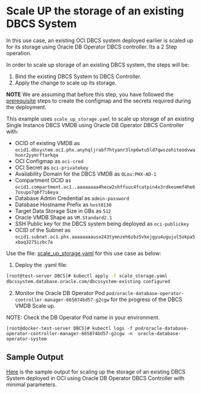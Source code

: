 # Scale UP the storage of an existing DBCS System

In this use case, an existing OCI DBCS system deployed earlier is scaled up for its storage using Oracle DB Operator DBCS controller. Its a 2 Step operation.

In order to scale up storage of an existing DBCS system, the steps will be:

1. Bind the existing DBCS System to DBCS Controller.
2. Apply the change to scale up its storage.

**NOTE** We are assuming that before this step, you have followed the [prerequisite](./../README.md#prerequsites-to-deploy-a-dbcs-system-using-oracle-db-operator-dbcs-controller) steps to create the configmap and the secrets required during the deployment.

This example uses `scale_up_storage.yaml` to scale up storage of an existing Single Instance DBCS VMDB using Oracle DB Operator DBCS Controller with:

- OCID of existing VMDB as `ocid1.dbsystem.oc1.phx.anyhqljrabf7htyanr3lnp6wtu5ld7qwszohiteodvwahonr2yymrftarkqa`
- OCI Configmap as `oci-cred`  
- OCI Secret as `oci-privatekey`  
- Availability Domain for the DBCS VMDB as `OLou:PHX-AD-1`  
- Compartment OCID as `ocid1.compartment.oc1..aaaaaaaa4hecw2shffuuc4fcatpin4x3rdkesmmf4he67osupo7g6f7i6eya`  
- Database Admin Credential as `admin-password`  
- Database Hostname Prefix as `host0130`  
- Target Data Storage Size in GBs as `512`
- Oracle VMDB Shape as `VM.Standard2.1`  
- SSH Public key for the DBCS system being deployed as `oci-publickey`  
- OCID of the Subnet as `ocid1.subnet.oc1.phx.aaaaaaaauso243tymnzeh6zbz5vkejgyu4ugujul5okpa5xbaq3275izbc7a`  


Use the file: [scale_up_storage.yaml](./scale_up_storage.yaml) for this use case as below:

1. Deploy the .yaml file:  
```sh
[root@test-server DBCS]# kubectl apply -f scale_storage.yaml
dbcssystem.database.oracle.com/dbcssystem-existing configured
```

2. Monitor the Oracle DB Operator Pod `pod/oracle-database-operator-controller-manager-665874bd57-g2cgw` for the progress of the DBCS VMDB Scale up. 

NOTE: Check the DB Operator Pod name in your environment.

```
[root@docker-test-server DBCS]# kubectl logs -f pod/oracle-database-operator-controller-manager-665874bd57-g2cgw -n  oracle-database-operator-system
```

## Sample Output

[Here](./scale_up_storage_sample_output.log) is the sample output for scaling up the storage of an existing DBCS System deployed in OCI using Oracle DB Operator DBCS Controller with minimal parameters.
